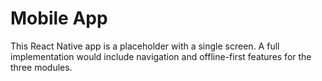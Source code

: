 # Mobile App

This React Native app is a placeholder with a single screen. A full implementation would include navigation and offline-first features for the three modules.
